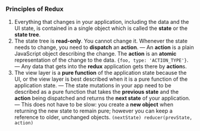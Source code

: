 ### Principles of **Redux**

1. Everything that changes in your application, including the data and the UI state, is contained in a single object which is called the **state** or the **state tree**.
2. The state tree is **read-only**. You cannot change it. Whenever the state needs to change, you need to **dispatch** an **action**. — An **action** is a plain JavaScript object describing the change. The **action** is an **atomic** representation of the change to the data. `{foo, type: 'ACTION_TYPE'}`. — Any data that gets into the **redux** application gets there by **action**s.
3. The view layer is a **pure function** of the application state because the UI, or the view layer is best described when it is a pure function of the application state. — The state mutations in your app need to be described as a pure function that takes the **previous state** and the **action** being dispatched and returns the **next state** of your application. — This does not have to be slow: you create a **new object** when returning the new state to remain pure; however you can keep a reference to older, unchanged objects. `(nextState) reducer(prevState, action)`
